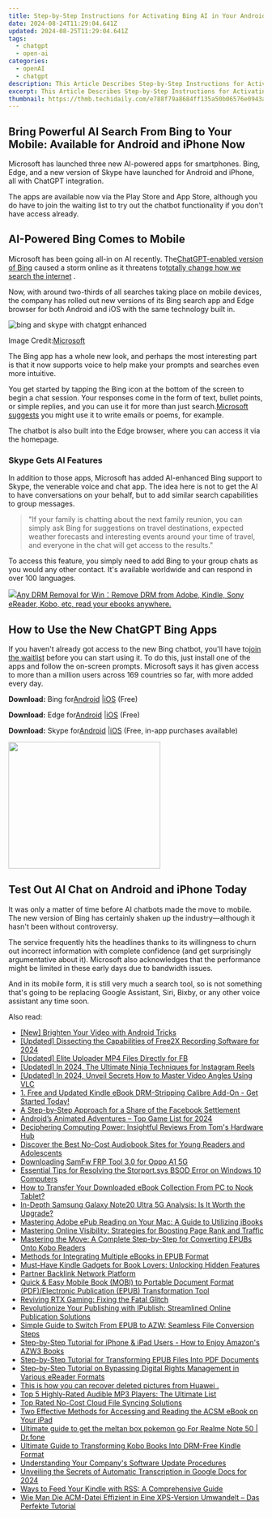 ```yaml
---
title: Step-by-Step Instructions for Activating Bing AI in Your Android Keyboard
date: 2024-08-24T11:29:04.641Z
updated: 2024-08-25T11:29:04.641Z
tags:
  - chatgpt
  - open-ai
categories:
  - openAI
  - chatgpt
description: This Article Describes Step-by-Step Instructions for Activating Bing AI in Your Android Keyboard
excerpt: This Article Describes Step-by-Step Instructions for Activating Bing AI in Your Android Keyboard
thumbnail: https://thmb.techidaily.com/e788f79a8684ff135a50b06576e0943a8c2779cab90284e9a264c3a4912b0271.png
---
```


## Bring Powerful AI Search From Bing to Your Mobile: Available for Android and iPhone Now

 Microsoft has launched three new AI-powered apps for smartphones. Bing, Edge, and a new version of Skype have launched for Android and iPhone, all with ChatGPT integration.

 The apps are available now via the Play Store and App Store, although you do have to join the waiting list to try out the chatbot functionality if you don't have access already.

## AI-Powered Bing Comes to Mobile

 Microsoft has been going all-in on AI recently. The[ChatGPT-enabled version of Bing](https://www.makeuseof.com/microsoft-bing-gets-chatgpt-ai/) caused a storm online as it threatens to[totally change how we search the internet](https://www.makeuseof.com/is-chatgpt-search-engine-threat/) .

 Now, with around two-thirds of all searches taking place on mobile devices, the company has rolled out new versions of its Bing search app and Edge browser for both Android and iOS with the same technology built in.

![bing and skype with chatgpt enhanced](https://static1.makeuseofimages.com/wordpress/wp-content/uploads/2023/02/bing-and-skype-with-chatgpt-enhanced.jpg)

 Image Credit:[Microsoft](https://blogs.microsoft.com/blog/2023/02/22/the-new-bing-preview-experience-arrives-on-bing-and-edge-mobile-apps-introducing-bing-now-in-skype/)

 The Bing app has a whole new look, and perhaps the most interesting part is that it now supports voice to help make your prompts and searches even more intuitive.

 You get started by tapping the Bing icon at the bottom of the screen to begin a chat session. Your responses come in the form of text, bullet points, or simple replies, and you can use it for more than just search.[Microsoft suggests](https://blogs.microsoft.com/blog/2023/02/22/the-new-bing-preview-experience-arrives-on-bing-and-edge-mobile-apps-introducing-bing-now-in-skype/) you might use it to write emails or poems, for example.

 The chatbot is also built into the Edge browser, where you can access it via the homepage.

### Skype Gets AI Features

 In addition to those apps, Microsoft has added AI-enhanced Bing support to Skype, the venerable voice and chat app. The idea here is not to get the AI to have conversations on your behalf, but to add similar search capabilities to group messages.

> "If your family is chatting about the next family reunion, you can simply ask Bing for suggestions on travel destinations, expected weather forecasts and interesting events around your time of travel, and everyone in the chat will get access to the results."

 To access this feature, you simply need to add Bing to your group chats as you would any other contact. It's available worldwide and can respond in over 100 languages.

<!-- affiliate ads begin -->
<a href="https://secure.2checkout.com/order/checkout.php?PRODS=4600113&QTY=1&AFFILIATE=108875&CART=1"><img src="https://www.epubor.com/images/drm-removal-feature2.png" border="0">Any DRM Removal for Win：Remove DRM from Adobe, Kindle, Sony eReader, Kobo, etc, read your ebooks anywhere.</a>
<!-- affiliate ads end -->
## How to Use the New ChatGPT Bing Apps

 If you haven't already got access to the new Bing chatbot, you'll have to[join the waitlist](https://www.makeuseof.com/try-bing-ai-powered-search-engine/) before you can start using it. To do this, just install one of the apps and follow the on-screen prompts. Microsoft says it has given access to more than a million users across 169 countries so far, with more added every day.

**Download:** Bing for[Android](https://www.anrdoezrs.net/links/7251228/type/dlg/sid/UUmuoUeUpU2022079/https://play.google.com/store/apps/details?id=com.microsoft.bing) |[iOS](https://apps.apple.com/us/app/microsoft-bing-search/id345323231) (Free)

**Download:** Edge for[Android](https://www.anrdoezrs.net/links/7251228/type/dlg/sid/UUmuoUeUpU2022079/https://play.google.com/store/apps/details?id=com.microsoft.emmx) |[iOS](https://apps.apple.com/us/app/microsoft-edge-web-browser/id1288723196) (Free)

**Download:** Skype for[Android](https://www.anrdoezrs.net/links/7251228/type/dlg/sid/UUmuoUeUpU2022079/https://play.google.com/store/apps/details?id=com.skype.raider) |[iOS](https://apps.apple.com/us/app/skype/id304878510) (Free, in-app purchases available)

<!-- affiliate ads begin -->
<a href="https://united.elfm.net/c/5597632/748964/4704" target="_top" id="748964"><img src="//a.impactradius-go.com/display-ad/4704-748964" border="0" alt="" width="300" height="250"/></a><img height="0" width="0" src="https://united.elfm.net/i/5597632/748964/4704" style="position:absolute;visibility:hidden;" border="0" />
<!-- affiliate ads end -->
## Test Out AI Chat on Android and iPhone Today

 It was only a matter of time before AI chatbots made the move to mobile. The new version of Bing has certainly shaken up the industry—although it hasn't been without controversy.

 The service frequently hits the headlines thanks to its willingness to churn out incorrect information with complete confidence (and get surprisingly argumentative about it). Microsoft also acknowledges that the performance might be limited in these early days due to bandwidth issues.

 And in its mobile form, it is still very much a search tool, so is not something that's going to be replacing Google Assistant, Siri, Bixby, or any other voice assistant any time soon.


<ins class="adsbygoogle"
     style="display:block"
     data-ad-format="autorelaxed"
     data-ad-client="ca-pub-7571918770474297"
     data-ad-slot="1223367746"></ins>



<ins class="adsbygoogle"
     style="display:block"
     data-ad-client="ca-pub-7571918770474297"
     data-ad-slot="8358498916"
     data-ad-format="auto"
     data-full-width-responsive="true"></ins>

<span class="atpl-alsoreadstyle">Also read:</span>
<div><ul>
<li><a href="https://extra-tips.techidaily.com/new-brighten-your-video-with-android-tricks/"><u>[New] Brighten Your Video with Android Tricks</u></a></li>
<li><a href="https://visual-screen-recording.techidaily.com/updated-dissecting-the-capabilities-of-free2x-recording-software-for-2024/"><u>[Updated] Dissecting the Capabilities of Free2X Recording Software for 2024</u></a></li>
<li><a href="https://facebook-clips.techidaily.com/updated-elite-uploader-mp4-files-directly-for-fb/"><u>[Updated] Elite Uploader  MP4 Files Directly for FB</u></a></li>
<li><a href="https://instagram-clips.techidaily.com/updated-in-2024-the-ultimate-ninja-techniques-for-instagram-reels/"><u>[Updated] In 2024, The Ultimate Ninja Techniques for Instagram Reels</u></a></li>
<li><a href="https://screen-sharing-recording.techidaily.com/updated-in-2024-unveil-secrets-how-to-master-video-angles-using-vlc/"><u>[Updated] In 2024, Unveil Secrets  How to Master Video Angles Using VLC</u></a></li>
<li><a href="https://tech-hub.techidaily.com/1-free-and-updated-kindle-ebook-drm-stripping-calibre-add-on-get-started-today/"><u>1. Free and Updated Kindle eBook DRM-Stripping Calibre Add-On - Get Started Today!</u></a></li>
<li><a href="https://facebook.techidaily.com/a-step-by-step-approach-for-a-share-of-the-facebook-settlement/"><u>A Step-by-Step Approach for a Share of the Facebook Settlement</u></a></li>
<li><a href="https://screen-video-capture.techidaily.com/androids-animated-adventures-top-game-list-for-2024/"><u>Android’s Animated Adventures – Top Game List for 2024</u></a></li>
<li><a href="https://hardware-reviews.techidaily.com/deciphering-computing-power-insightful-reviews-from-toms-hardware-hub/"><u>Deciphering Computing Power: Insightful Reviews From Tom's Hardware Hub</u></a></li>
<li><a href="https://tech-hub.techidaily.com/discover-the-best-no-cost-audiobook-sites-for-young-readers-and-adolescents/"><u>Discover the Best No-Cost Audiobook Sites for Young Readers and Adolescents</u></a></li>
<li><a href="https://easy-unlock-android.techidaily.com/downloading-samfw-frp-tool-30-for-oppo-a1-5g-by-drfone-android/"><u>Downloading SamFw FRP Tool 3.0 for Oppo A1 5G</u></a></li>
<li><a href="https://blue-screen-error.techidaily.com/essential-tips-for-resolving-the-storportsys-bsod-error-on-windows-10-computers/"><u>Essential Tips for Resolving the Storport.sys BSOD Error on Windows 10 Computers</u></a></li>
<li><a href="https://tech-hub.techidaily.com/how-to-transfer-your-downloaded-ebook-collection-from-pc-to-nook-tablet/"><u>How to Transfer Your Downloaded eBook Collection From PC to Nook Tablet?</u></a></li>
<li><a href="https://buynow-help.techidaily.com/in-depth-samsung-galaxy-note20-ultra-5g-analysis-is-it-worth-the-upgrade/"><u>In-Depth Samsung Galaxy Note20 Ultra 5G Analysis: Is It Worth the Upgrade?</u></a></li>
<li><a href="https://tech-hub.techidaily.com/mastering-adobe-epub-reading-on-your-mac-a-guide-to-utilizing-ibooks/"><u>Mastering Adobe ePub Reading on Your Mac: A Guide to Utilizing iBooks</u></a></li>
<li><a href="https://tech-hub.techidaily.com/mastering-online-visibility-strategies-for-boosting-page-rank-and-traffic/"><u>Mastering Online Visibility: Strategies for Boosting Page Rank and Traffic</u></a></li>
<li><a href="https://tech-hub.techidaily.com/mastering-the-move-a-complete-step-by-step-for-converting-epubs-onto-kobo-readers/"><u>Mastering the Move: A Complete Step-by-Step for Converting EPUBs Onto Kobo Readers</u></a></li>
<li><a href="https://tech-hub.techidaily.com/methods-for-integrating-multiple-ebooks-in-epub-format/"><u>Methods for Integrating Multiple eBooks in EPUB Format</u></a></li>
<li><a href="https://tech-hub.techidaily.com/must-have-kindle-gadgets-for-book-lovers-unlocking-hidden-features/"><u>Must-Have Kindle Gadgets for Book Lovers: Unlocking Hidden Features</u></a></li>
<li><a href="https://tech-hub.techidaily.com/partner-backlink-network-platform/"><u>Partner Backlink Network Platform</u></a></li>
<li><a href="https://tech-hub.techidaily.com/quick-and-easy-mobile-book-mobi-to-portable-document-format-pdfelectronic-publication-epub-transformation-tool/"><u>Quick & Easy Mobile Book (MOBI) to Portable Document Format (PDF)/Electronic Publication (EPUB) Transformation Tool</u></a></li>
<li><a href="https://network-issues.techidaily.com/reviving-rtx-gaming-fixing-the-fatal-glitch/"><u>Reviving RTX Gaming: Fixing the Fatal Glitch</u></a></li>
<li><a href="https://tech-hub.techidaily.com/revolutionize-your-publishing-with-ipublish-streamlined-online-publication-solutions/"><u>Revolutionize Your Publishing with IPublish: Streamlined Online Publication Solutions</u></a></li>
<li><a href="https://tech-hub.techidaily.com/simple-guide-to-switch-from-epub-to-azw-seamless-file-conversion-steps/"><u>Simple Guide to Switch From EPUB to AZW: Seamless File Conversion Steps</u></a></li>
<li><a href="https://tech-hub.techidaily.com/step-by-step-tutorial-for-iphone-and-ipad-users-how-to-enjoy-amazons-azw3-books/"><u>Step-by-Step Tutorial for iPhone & iPad Users - How to Enjoy Amazon's AZW3 Books</u></a></li>
<li><a href="https://tech-hub.techidaily.com/step-by-step-tutorial-for-transforming-epub-files-into-pdf-documents/"><u>Step-by-Step Tutorial for Transforming EPUB Files Into PDF Documents</u></a></li>
<li><a href="https://tech-hub.techidaily.com/step-by-step-tutorial-on-bypassing-digital-rights-management-in-various-ereader-formats/"><u>Step-by-Step Tutorial on Bypassing Digital Rights Management in Various eReader Formats</u></a></li>
<li><a href="https://techidaily.com/this-is-how-you-can-recover-deleted-pictures-from-huawei-by-fonelab-android-recover-pictures/"><u>This is how you can recover deleted pictures from Huawei .</u></a></li>
<li><a href="https://tech-hub.techidaily.com/top-5-highly-rated-audible-mp3-players-the-ultimate-list/"><u>Top 5 Highly-Rated Audible MP3 Players: The Ultimate List</u></a></li>
<li><a href="https://tech-hub.techidaily.com/top-rated-no-cost-cloud-file-syncing-solutions/"><u>Top Rated No-Cost Cloud File Syncing Solutions</u></a></li>
<li><a href="https://tech-hub.techidaily.com/two-effective-methods-for-accessing-and-reading-the-acsm-ebook-on-your-ipad/"><u>Two Effective Methods for Accessing and Reading the ACSM eBook on Your iPad</u></a></li>
<li><a href="https://pokemon-go-android.techidaily.com/ultimate-guide-to-get-the-meltan-box-pokemon-go-for-realme-note-50-drfone-by-drfone-virtual-android/"><u>Ultimate guide to get the meltan box pokemon go For Realme Note 50 | Dr.fone</u></a></li>
<li><a href="https://tech-hub.techidaily.com/ultimate-guide-to-transforming-kobo-books-into-drm-free-kindle-format/"><u>Ultimate Guide to Transforming Kobo Books Into DRM-Free Kindle Format</u></a></li>
<li><a href="https://tech-hub.techidaily.com/understanding-your-companys-software-update-procedures/"><u>Understanding Your Company's Software Update Procedures</u></a></li>
<li><a href="https://some-skills.techidaily.com/unveiling-the-secrets-of-automatic-transcription-in-google-docs-for-2024/"><u>Unveiling the Secrets of Automatic Transcription in Google Docs for 2024</u></a></li>
<li><a href="https://tech-hub.techidaily.com/ways-to-feed-your-kindle-with-rss-a-comprehensive-guide/"><u>Ways to Feed Your Kindle with RSS: A Comprehensive Guide</u></a></li>
<li><a href="https://tech-hub.techidaily.com/wie-man-die-acm-datei-effizient-in-eine-xps-version-umwandelt-das-perfekte-tutorial/"><u>Wie Man Die ACM-Datei Effizient in Eine XPS-Version Umwandelt – Das Perfekte Tutorial</u></a></li>
</ul></div>
